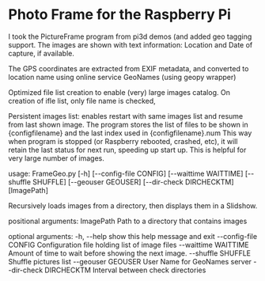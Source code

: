 # Photo Frame for the Raspberry Pi

I took the PictureFrame program from pi3d demos (and added geo tagging support. The images are shown with 
text information: Location and Date of capture, if available.

The GPS coordinates are extracted from EXIF metadata, and converted to location name using online service
GeoNames (using geopy wrapper)


 
Optimized file list creation to enable (very) large images catalog. On creation of ifle list, only file name is checked, 

Persistent images list: enables restart with same images list and resume from last shown image.
    The program stores the list of files to be shown in {configfilename} and the last index used in  {configfilename}.num
    This way when program is stopped (or Raspberry rebooted, crashed, etc), it will retain the last status for next run, speeding up start up. This is helpful for very large number of images.

usage: FrameGeo.py [-h] [--config-file CONFIG] [--waittime WAITTIME]
                   [--shuffle SHUFFLE] [--geouser GEOUSER]
                   [--dir-check DIRCHECKTM]
                   [ImagePath]

Recursively loads images from a directory, then displays them in a Slidshow.

positional arguments:
  ImagePath             Path to a directory that contains images

optional arguments:
  -h, --help            show this help message and exit
  --config-file CONFIG  Configuration file holding list of image files
  --waittime WAITTIME   Amount of time to wait before showing the next image.
  --shuffle SHUFFLE     Shuffle pictures list
  --geouser GEOUSER     User Name for GeoNames server
  --dir-check DIRCHECKTM
                        Interval between check directories

